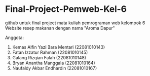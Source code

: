 # Final-Project-Pemweb-Kel-6
github untuk final project mata kuliah pemrograman web kelompok 6  
Website resep makanan dengan nama "Aroma Dapur"  

Anggota:
1. Kemas Alfin Yazi Bara Mentari (22081010143)  
2. Fatan Izzatur Rahman (22081010145)  
3. Galang Rizqian Falah (22081010148)  
4. Bryan Anantha Manggala (22081010164)  
5. Naufaldy Akbar Endhardin (22081010167)   

